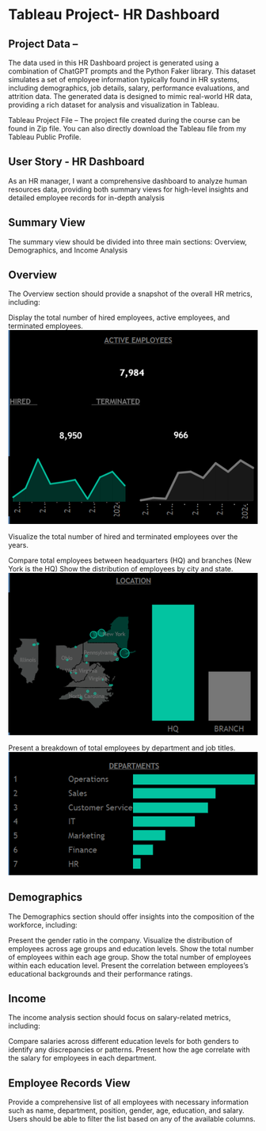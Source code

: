 # Tableau Project- HR Dashboard

##  Project Data –

The data used in this HR Dashboard project is generated using a combination of ChatGPT prompts and the Python Faker library. This dataset simulates a set of employee information typically found in HR systems, including demographics, job details, salary, performance evaluations, and attrition data. The generated data is designed to mimic real-world HR data, providing a rich dataset for analysis and visualization in Tableau.

Tableau Project File – The project file created during the course can be found in Zip file. You can also directly download the Tableau file from my Tableau Public Profile.

## User Story - HR Dashboard
As an HR manager, I want a comprehensive dashboard to analyze human resources data, providing both summary views for high-level insights and detailed employee records for in-depth analysis

## Summary View

The summary view should be divided into three main sections: Overview, Demographics, and Income Analysis

## Overview
The Overview section should provide a snapshot of the overall HR metrics, including:

Display the total number of hired employees, active employees, and terminated employees.
![HR 2](https://github.com/Priyaah13/Tableau-Project---HR-Dashboard/blob/main/HR2.png)

Visualize the total number of hired and terminated employees over the years.

Compare total employees between headquarters (HQ) and branches (New York is the HQ)
Show the distribution of employees by city and state.
![HR 4](https://github.com/Priyaah13/Tableau-Project---HR-Dashboard/blob/main/HR%204.png)


Present a breakdown of total employees by department and job titles.
![HR#](https://github.com/Priyaah13/Tableau-Project---HR-Dashboard/blob/main/HR3.png)


## Demographics
The Demographics section should offer insights into the composition of the workforce, including:

Present the gender ratio in the company.
Visualize the distribution of employees across age groups and education levels.
Show the total number of employees within each age group.
Show the total number of employees within each education level.
Present the correlation between employees’s educational backgrounds and their performance ratings.

## Income
The income analysis section should focus on salary-related metrics, including:

Compare salaries across different education levels for both genders to identify any discrepancies or patterns.
Present how the age correlate with the salary for employees in each department.

## Employee Records View

Provide a comprehensive list of all employees with necessary information such as name, department, position, gender, age, education, and salary.
Users should be able to filter the list based on any of the available columns.

